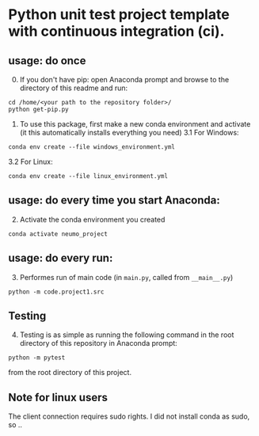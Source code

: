# Python unit test project template with continuous integration (ci).

## usage: do once

0. If you don't have pip: open Anaconda prompt and browse to the directory of this readme and run:
```
cd /home/<your path to the repository folder>/
python get-pip.py
```

1. To use this package, first make a new conda environment and activate (it this automatically installs everything you need)
3.1 For Windows:
```
conda env create --file windows_environment.yml
```
3.2 For Linux:
```
conda env create --file linux_environment.yml
```

## usage: do every time you start Anaconda:

2. Activate the conda environment you created
```
conda activate neumo_project
```

## usage: do every run:

3. Performes run of main code (in `main.py`, called from `__main__.py`)
```
python -m code.project1.src
```

## Testing

4. Testing is as simple as running the following command in the root directory of this repository in Anaconda prompt:
```
python -m pytest
```
from the root directory of this project.


## Note for linux users
The client connection requires sudo rights. I did not install conda as sudo, so ..


<!-- Un-wrapped URL's below (Mostly for Badges) -->
[black_badge]: https://img.shields.io/badge/code%20style-black-000000.svg
[python_badge]: https://img.shields.io/badge/python-3.8-blue.svg
[apache_badge]: https://img.shields.io/badge/license-Apache%202.0-brightgreen.svg
